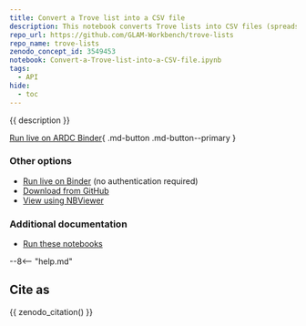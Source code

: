 ```yaml
---
title: Convert a Trove list into a CSV file 
description: This notebook converts Trove lists into CSV files (spreadsheets). Separate CSV files are created for newspaper articles and works from Trove's other zones. You can also save the OCRd text, a PDF, and an image of each newspaper article.
repo_url: https://github.com/GLAM-Workbench/trove-lists
repo_name: trove-lists
zenodo_concept_id: 3549453
notebook: Convert-a-Trove-list-into-a-CSV-file.ipynb
tags:
  - API
hide:
  - toc
---
```


{{ description }}

[Run live on ARDC Binder](https://binderhub.rc.nectar.org.au/v2/gh/GLAM-Workbench/{{repo_name}}/HEAD?urlpath=/lab/tree/{{notebook}}){ .md-button .md-button--primary }

### Other options

* [Run live on Binder](https://mybinder.org/v2/gh/GLAM-Workbench/{{repo_name}}/HEAD?urlpath=/lab/tree/{{notebook}}) (no authentication required)
* [Download from GitHub](https://github.com/GLAM-Workbench/{{repo_name}}/blob/master/{{notebook}})
* [View using NBViewer](https://nbviewer.jupyter.org/github/GLAM-Workbench/{{repo_name}}/blob/master/{{notebook}})

### Additional documentation

* [Run these notebooks](../#run-these-notebooks)

--8<-- "help.md"

## Cite as

{{ zenodo_citation() }}